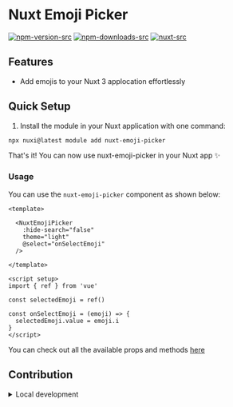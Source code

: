 # Nuxt Emoji Picker

[![npm-version-src](https://img.shields.io/npm/v/nuxt-emoji-picker/latest.svg?style=flat&colorA=020420&colorB=00DC82)](https://www.npmjs.com/package/nuxt-emoji-picker)   [![npm-downloads-src](https://img.shields.io/npm/dm/my-module.svg?style=flat&colorA=020420&colorB=00DC82)](https://npmjs.com/package/nuxt-emoji-picker)   [![nuxt-src](https://img.shields.io/badge/Nuxt-020420?logo=nuxt.js)](https://nuxt.com)


## Features

- Add emojis to your Nuxt 3 applocation effortlessly

## Quick Setup

1. Install the module in your Nuxt application with one command:

```bash
npx nuxi@latest module add nuxt-emoji-picker
```

That's it! You can now use nuxt-emoji-picker in your Nuxt app ✨

### Usage

You can use the `nuxt-emoji-picker` component as shown below:

```vue
<template>

  <NuxtEmojiPicker
    :hide-search="false"
    theme="light"
    @select="onSelectEmoji"
  />

</template>

<script setup>
import { ref } from 'vue'

const selectedEmoji = ref()

const onSelectEmoji = (emoji) => {
  selectedEmoji.value = emoji.i
}
</script>
```

You can check out all the available props and methods [here](https://github.com/delowardev/vue3-emoji-picker/?tab=readme-ov-file#options-props)


## Contribution

<details>
  <summary>Local development</summary>
  
  ```bash
  # Install dependencies
  npm install
  
  # Generate type stubs
  npm run dev:prepare
  
  # Develop with the playground
  npm run dev
  
  # Build the playground
  npm run dev:build
  
  # Run ESLint
  npm run lint
  
  # Run Vitest
  npm run test
  npm run test:watch
  
  # Release new version
  npm run release
  ```

</details>

